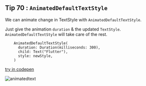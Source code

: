 ## Tip  70 : `AnimatedDefaultTextStyle`

We can animate change in TextStyle with `AnimatedDefaultTextStyle`.

Just give the animation `duration` & the updated `TextStyle`. `AnimatedDefaultTextStyle` will take care of the rest.

        AnimatedDefaultTextStyle(
          duration: Duration(milliseconds: 300),
          child: Text("Flutter"),
          style: newStyle,
        )

[try in codepen](https://codepen.io/erluxman/pen/XWXKBJP)

![animatedtext](https://raw.githubusercontent.com/erluxman/awesomefluttertips/master/assets/70textanim.gif)

